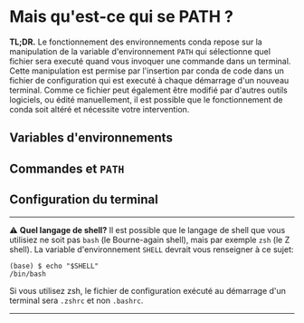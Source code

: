 # Mais qu'est-ce qui se PATH ?

**TL;DR.** Le fonctionnement des environnements conda repose sur la manipulation 
de la variable d'environnement `PATH` 
qui sélectionne quel fichier sera executé quand vous invoquer une commande dans 
un terminal.
Cette manipulation est permise par l'insertion par conda de code
dans un fichier de configuration qui est executé à chaque démarrage d'un 
nouveau terminal. Comme ce fichier peut également être modifié par d'autres
outils logiciels, ou édité manuellement, il est possible que le fonctionnement
de conda soit altéré et nécessite votre intervention.

## Variables d'environnements

## Commandes et `PATH`

## Configuration du terminal


--------------------------------------------------------------------------------
⚠️ **Quel langage de shell?** Il est possible que le langage de shell que vous 
utilisiez ne soit pas `bash` (le Bourne-again shell), mais par exemple `zsh` 
(le Z shell). 
La variable d'environnement `SHELL` devrait vous renseigner à ce sujet:

    (base) $ echo "$SHELL"
    /bin/bash

Si vous utilisez zsh, le fichier de configuration exécuté au démarrage d'un
terminal sera `.zshrc` et non `.bashrc`.

--------------------------------------------------------------------------------
